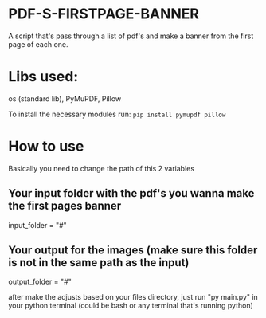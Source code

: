 # PDF-S-FIRSTPAGE-BANNER
 A script that's pass through a list of pdf's and make a banner from the first page of each one.

# Libs used:
os (standard lib), PyMuPDF, Pillow

To install the necessary modules run: `pip install pymupdf pillow`

# How to use
Basically you need to change the path of this 2 variables

## Your input folder with the pdf's you wanna make the first pages banner
input_folder = "#"

## Your output for the images (make sure this folder is not in the same path as the input)
output_folder = "#"

after make the adjusts based on your files directory, just run "py main.py" in your python terminal (could be bash or any terminal that's running python)
